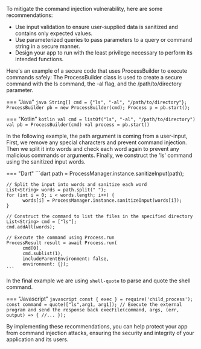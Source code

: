 To mitigate the command injection vulnerability, here are some recommendations:
- Use input validation to ensure user-supplied data is sanitized and contains only expected values.
- Use parameterized queries to pass parameters to a query or command string in a secure manner.
- Design your app to run with the least privilege necessary to perform its intended functions.

Here's an example of a secure code that uses ProcessBuilder to execute commands safely:
The ProcessBuilder class is used to create a secure command with the ls command, the -al flag, and the /path/to/directory parameter.

=== "Java"
	```java
	String[] cmd = {"ls", "-al", "/path/to/directory"};
	ProcessBuilder pb = new ProcessBuilder(cmd);
	Process p = pb.start();
	```


=== "Kotlin"
	```kotlin
	val cmd = listOf("ls", "-al", "/path/to/directory")
	val pb = ProcessBuilder(cmd)
	val process = pb.start()
	```

In the following example, the path argument is coming from a user-input,
First, we remove any special characters and prevent command injection. Then we split it into words and check each word again to prevent any malicious commands or arguments.
Finally, we construct the 'ls' command using the sanitized input words.


=== "Dart"
	```dart
	path = ProcessManager.instance.sanitizeInput(path);
	
	// Split the input into words and sanitize each word
	List<String> words = path.split(" ");
	for (int i = 0; i < words.length; i++) {
	      words[i] = ProcessManager.instance.sanitizeInput(words[i]);
	}
	
	// Construct the command to list the files in the specified directory
	List<String> cmd = ["ls"];
	cmd.addAll(words);
	
	// Execute the command using Process.run
	ProcessResult result = await Process.run(
	      cmd[0],
	      cmd.sublist(1),
	      includeParentEnvironment: false,
	      environment: {});
	```


In the final example we are using `shell-quote` to parse and quote the shell command.

=== "Javascript"
	```javascript
	const { exec } = require('child_process');
	const command = quote(["ls",arg1, arg1]);
	 // Execute the external program and send the response back
	execFile(command, args, (err, output) => {
	      //...
	});
	```



By implementing these recommendations, you can help protect your app from command injection attacks, ensuring the security and integrity of your application and its users.
